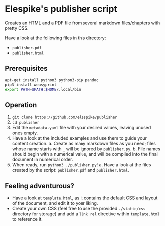 # Elespike's publisher script

Creates an HTML and a PDF file from several markdown files/chapters with pretty CSS.

Have a look at the following files in this directory:
- `publisher.pdf`
- `publisher.html`

## Prerequisites

```bash
apt-get install python3 python3-pip pandoc
pip3 install weasyprint
export PATH=$PATH:$HOME/.local/bin
```

## Operation

1. `git clone https://github.com/elespike/publisher`
2. `cd publisher`
3. Edit the `metadata.yaml` file with your desired values, leaving unused ones empty.
4. Have a look at the included examples and use them to guide your content creation.
  a. Create as many markdown files as you need; files whose name starts with `_` will be ignored by `publisher.py`.
  b. File names should begin with a numerical value, and will be compiled into the final document in numerical order.
5. When ready, run `python3 ./publisher.py`!
  a. Have a look at the files created by the script: `publisher.pdf` and `publisher.html`.

## Feeling adventurous?

- Have a look at `template.html`, as it contains the default CSS and layout of the document, and edit it to your liking.
- Create your own CSS (feel free to use the provided `./static/css` directory for storage) and add a `link rel` directive within `template.html` to reference it.

